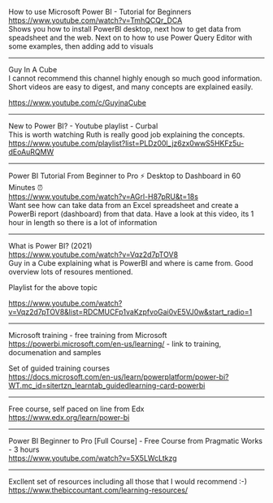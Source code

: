 How to use Microsoft Power BI - Tutorial for Beginners<br/>
https://www.youtube.com/watch?v=TmhQCQr_DCA<br/>
Shows you how to install PowerBI desktop, next how to get data from speadsheet and the web.  Next on to how to use Power Query Editor with some examples, then adding add to visuals

---

Guy In A Cube<br/>
I cannot recommend this channel highly enough so much good information. Short videos are easy to digest, and many concepts are explained easily.

https://www.youtube.com/c/GuyinaCube

---

New to Power BI? - Youtube playlist - Curbal<br/>
This is worth watching Ruth is really good job explaining the concepts.<br/>
https://www.youtube.com/playlist?list=PLDz00l_jz6zx0wwS5HKFz5u-dEoAuRQMW

---

Power BI Tutorial From Beginner to Pro ⚡ Desktop to Dashboard in 60 Minutes ⏰<br/>
https://www.youtube.com/watch?v=AGrl-H87pRU&t=18s<br/>
Want see how can take data from an Excel spreadsheet and create a PowerBi report (dashboard) from that data.  Have a look at this video, its 1 hour in length so there is a lot of information

---

What is Power BI? (2021)<br/>
https://www.youtube.com/watch?v=Vqz2d7pTOV8<br/>
Guy in a Cube explaining what is PowerBI and where is came from.  Good overview lots of resoures mentioned.<br/>

Playlist for the above topic<br/>

https://www.youtube.com/watch?v=Vqz2d7pTOV8&list=RDCMUCFp1vaKzpfvoGai0vE5VJ0w&start_radio=1<br/>

---

Microsoft training  - free training from Microsoft<br/> 
https://powerbi.microsoft.com/en-us/learning/ - link to training, documenation and samples<br/>

Set of guided training courses<br/> 
https://docs.microsoft.com/en-us/learn/powerplatform/power-bi?WT.mc_id=sitertzn_learntab_guidedlearning-card-powerbi<br/>

---
Free course, self paced on line from Edx<br/>
https://www.edx.org/learn/power-bi

---

Power BI Beginner to Pro [Full Course] - Free Course from Pragmatic Works - 3 hours <br/>
https://www.youtube.com/watch?v=5X5LWcLtkzg

---

Excllent set of resources including all those that I would recommend :-)<br/>
https://www.thebiccountant.com/learning-resources/

